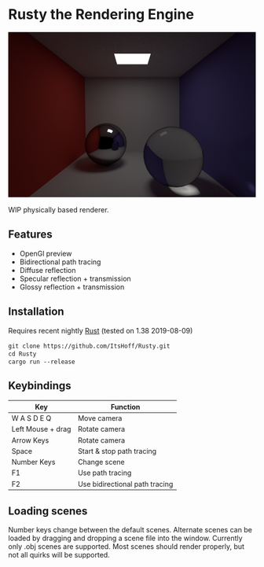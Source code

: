 # Rusty the Rendering Engine

![Example render](example_render.png)

WIP physically based renderer.

## Features

- OpenGl preview
- Bidirectional path tracing
- Diffuse reflection
- Specular reflection + transmission
- Glossy reflection + transmission

## Installation

Requires recent nightly [Rust](https://www.rust-lang.org/en-US/install.html) (tested on 1.38 2019-08-09)
```
git clone https://github.com/ItsHoff/Rusty.git
cd Rusty
cargo run --release
```

## Keybindings
| Key | Function |
|-----|----------|
| W A S D E Q | Move camera |
| Left Mouse + drag | Rotate camera |
| Arrow Keys | Rotate camera |
| Space | Start & stop path tracing |
| Number Keys | Change scene |
| F1 | Use path tracing |
| F2 | Use bidirectional path tracing |

## Loading scenes
Number keys change between the default scenes. Alternate scenes can be loaded by dragging and dropping a scene file into the window. Currently only .obj scenes are supported. Most scenes should render properly, but not all quirks will be supported.
